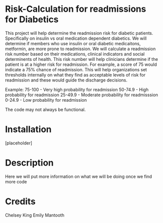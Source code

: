 # Risk-Calculation for readmissions for Diabetics
This project will help determine the readmission risk for diabetic patients. Specifically on insulin vs oral medication dependent diabetics. We will determine if members who use insulin or oral diabetic medicaitons, metformin, are more prone to readmission. 
We will calculate a readmission risk number based on their medications, clinical indicators and social determinents of health. This risk number will help clinicians determine if the patient is at a higher risk for readmission. For example, a score of 75 would indicate a 75% chance of readmission. This will help organizations set thresholds internally on what they find as acceptable levels of risk for readmission and these would guide the discharge decisions.

Example:
75-100 - Very high probability for readmission
50-74.9 - High probability for readmission
25-49.9 - Moderate probability for readmisssion
0-24.9 - Low probability for readmission

The code may not always be functional.

# Installation
[placeholder]

# Description
Here we will put more information on what we will be doing once we find more code

# Credits
Chelsey King 
Emily Mantooth
